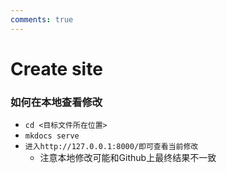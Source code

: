 ```yaml
---
comments: true
---
```



# Create site

### 如何在本地查看修改

- `cd <目标文件所在位置>  `  
- `mkdocs serve`
- `进入http://127.0.0.1:8000/即可查看当前修改`
  - 注意本地修改可能和Github上最终结果不一致